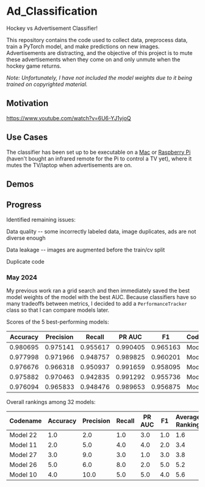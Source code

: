 # Ad_Classification

Hockey vs Advertisement Classifier!

This repository contains the code used to collect data, preprocess data, train a PyTorch model, and make predictions on new images. Advertisements are distracting, and the objective of this project is to mute these advertisements when they come on and only unmute when the hockey game returns.

*Note: Unfortunately, I have not included the model weights due to it being trained on copyrighted material.*

## Motivation

https://www.youtube.com/watch?v=6U6-YJ1yjoQ

## Use Cases

The classifier has been set up to be executable on a [Mac](./mac_inference) or [Raspberry Pi](./pi_inference) (haven't bought an infrared remote for the Pi to control a TV yet), where it mutes the TV/laptop when advertisements are on.

## Demos

## Progress

Identified remaining issues:

Data quality -- some incorrectly labeled data, image duplicates, ads are not diverse enough

Data leakage -- images are augmented before the train/cv split

Duplicate code

### May 2024

My previous work ran a grid search and then immediately saved the best model weights of the model with the best AUC. Because classifiers have so many tradeoffs between metrics, I decided to add a `PerformanceTracker` class so that I can compare models later.

Scores of the 5 best-performing models:

| Accuracy  | Precision | Recall   | PR AUC   | F1       | Codename |
|-----------|-----------|----------|----------|----------|----------|
| 0.980695  | 0.975141  | 0.955617 | 0.990405 | 0.965163 | Model 22 |
| 0.977998  | 0.971966  | 0.948757 | 0.989825 | 0.960201 | Model 11 |
| 0.976676  | 0.966318  | 0.950937 | 0.991659 | 0.958095 | Model 27 |
| 0.975882  | 0.970463  | 0.942835 | 0.991292 | 0.955736 | Model 26 |
| 0.976094  | 0.965833  | 0.948476 | 0.989653 | 0.956875 | Model 10 |

Overall rankings among 32 models:

| Codename | Accuracy | Precision | Recall | PR AUC | F1  | Average Ranking |
|----------|----------|-----------|--------|--------|-----|-----------------|
| Model 22 | 1.0      | 2.0       | 1.0    | 3.0    | 1.0 | 1.6             |
| Model 11 | 2.0      | 5.0       | 4.0    | 4.0    | 2.0 | 3.4             |
| Model 27 | 3.0      | 9.0       | 3.0    | 1.0    | 3.0 | 3.8             |
| Model 26 | 5.0      | 6.0       | 8.0    | 2.0    | 5.0 | 5.2             |
| Model 10 | 4.0      | 10.0      | 5.0    | 5.0    | 4.0 | 5.6             |


